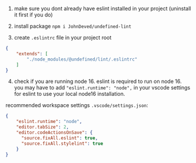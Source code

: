 1. make sure you dont already have eslint installed in your project (uninstall it first if you do)

2. install package `npm i JohnDeved/undefined-lint`

3. create `.eslintrc` file in your project root
```json
{
    "extends": [
        "./node_modules/@undefined/lint/.eslintrc"
    ]
}
```

4. check if you are running node 16. eslint is required to run on node 16.
you may have to add `"eslint.runtime": "node",` in your vscode settings for eslint to use your local node16 installation.

recommended workspace settings `.vscode/settings.json`:
```json
{
    "eslint.runtime": "node",
    "editor.tabSize": 2,
    "editor.codeActionsOnSave": {
      "source.fixAll.eslint": true,
      "source.fixAll.stylelint": true
    }
}
```
